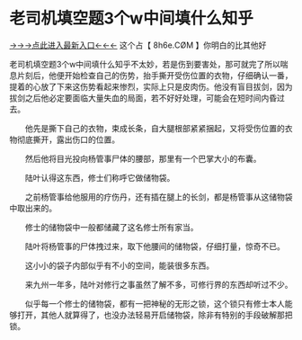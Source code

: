 # 老司机填空题3个w中间填什么知乎

<a href="https://8h6e.com ">→→→点此进入最新入口←←←</a >
这个占【 8h6e.СØΜ 】你明白的比其他好

老司机填空题3个w中间填什么知乎不太妙，若是伤到要害处，那可就完了所以喘息片刻后，他便开始检查自己的伤势，抬手撕开受伤位置的衣物，仔细确认一番，提着的心放了下来这伤势看起来惨烈，实际上只是皮肉伤。他没有盲目拔剑，因为拔剑之后他必定要面临大量失血的局面，若不好好处理，可能会在短时间内昏过去。

　　他先是撕下自己的衣物，束成长条，自大腿根部紧紧捆起，又将受伤位置的衣物彻底撕开，露出伤口的位置。

　　然后他将目光投向杨管事尸体的腰部，那里有一个巴掌大小的布囊。

　　陆叶认得这东西，修士们称呼它做储物袋。

　　之前杨管事给他服用的疗伤丹，还有插在腿上的长剑，都是杨管事从这储物袋中取出来的。

　　修士的储物袋中一般都储藏了这名修士所有家当。

　　陆叶将杨管事的尸体拽过来，取下他腰间的储物袋，仔细打量，惊奇不已。

　　这小小的袋子内部似乎有不小的空间，能装很多东西。

　　来九州一年多，陆叶对修行之事虽然了解不多，可修行界的东西却听过不少。

　　似乎每一个修士的储物袋，都有一把神秘的无形之锁，这个锁只有修士本人能够打开，其他人就算得了，也没办法轻易开启储物袋，除非有特别的手段破解那把锁。
